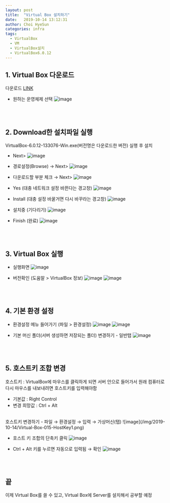 ```yaml
---
layout: post
title:  "Virtual Box 설치하기"
date:   2019-10-14 13:12:31
author: Choi HyeSun
categories: infra
tags:
  - VirtualBox
  - VM
  - VirtualBox설치
  - VirtualBox6.0.12
---
```


## 1. Virtual Box 다운로드
다운로드 [LINK](https://www.virtualbox.org/wiki/Downloads)
  - 원하는 운영체제 선택
  ![image](/img/2019-10-14/Virtual-Box-001-Downloads.png)

<br>
<br>

## 2. Download한 설치파일 실행
VirtualBox-6.0.12-133076-Win.exe(버전명은 다운로드한 버전) 실행 후 설치
  - Next>
  ![image](/img/2019-10-14/Virtual-Box-002-setup1.png)
  
  - 경로설정(Browse) → Next>
  ![image](/img/2019-10-14/Virtual-Box-003-setup2.png)
  
  - 다운로드할 부분 체크 → Next>
  ![image](/img/2019-10-14/Virtual-Box-004-setup3.png)

  - Yes (대충 네트워크 설정 바뀐다는 경고창)
  ![image](/img/2019-10-14/Virtual-Box-005-setup4.png)

  - Install (대충 설정 바꿀거면 다시 바꾸라는 경고창)
  ![image](/img/2019-10-14/Virtual-Box-006-setup5.png)
  
  - 설치중 (기다리기)
  ![image](/img/2019-10-14/Virtual-Box-007-setup6.png)
  
  - Finish (완료)
  ![image](/img/2019-10-14/Virtual-Box-008-setup7.png)

<br>
<br>

## 3. Virtual Box 실행
  - 실행화면
  ![image](/img/2019-10-14/Virtual-Box-009-start1.png)
  
  - 버전확인 (도움말 > VirtualBox 정보)
  ![image](/img/2019-10-14/Virtual-Box-010-start2.png)
  ![image](/img/2019-10-14/Virtual-Box-011-start3.png)

<br>
<br>

## 4. 기본 환경 설정
  - 환경설정 메뉴 들어가기 (파일 > 환경설정)
  ![image](/img/2019-10-14/Virtual-Box-012-settings1.png)
  ![image](/img/2019-10-14/Virtual-Box-013-settings2.png)

  - 기본 머신 폴더(서버 생성하면 저장되는 폴더) 변경하기 - 일반탭
  ![image](/img/2019-10-14/Virtual-Box-014-change.png)
  
<br>
<br> 

## 5. 호스트키 조합 변경
호스트키 : VirtualBox에 마우스를 클릭하게 되면 서버 안으로 들어가서 원래 컴퓨터로 다시 마우스를 내보내려면 호스트키를 입력해야함
  - 기본값 : Right Control
  - 변경 희망값 : Ctrl + Alt

<br>
호스트키 변경하기
  - 파일 → 환경설정 → 입력 → 가상머신(탭)
  ![image](/img/2019-10-14/Virtual-Box-015-HostKey1.png)
  
  - 호스트 키 조합의 단축키 클릭
  ![image](/img/2019-10-14/Virtual-Box-016-HostKey2.png)
  
  - Ctrl + Alt 키를 누르면 자동으로 입력됨 → 확인
  ![image](/img/2019-10-14/Virtual-Box-017-HostKey3.png)
  
<br>
<br>

## 끝
이제 Virtual Box를 쓸 수 있고, Virtual Box에 Server를 설치해서 공부할 예정
